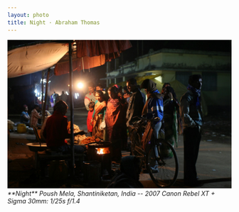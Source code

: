 ```yaml
---
layout: photo
title: Night · Abraham Thomas
---
```


<img src="/assets/photos/Night.jpg" width="540px" class="photo">

<i>
**Night**  
Poush Mela, Shantiniketan, India -- 2007  
Canon Rebel XT + Sigma 30mm: 1/25s f/1.4
</i>
